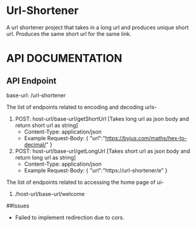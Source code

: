 # Url-Shortener
A url shortener project that takes in a long url and produces unique short url. Produces the same short url for the same link.
# API DOCUMENTATION

API Endpoint
------------
base-url: /url-shortener

The list of endpoints related to encoding and decoding urls-

1. POST: host-url/base-url/getShortUrl [Takes long url as json body and return short url as string]
   - Content-Type: application/json
   - Example Request-Body: 
   {
    "url":"https://byjus.com/maths/hex-to-decimal/"
   }
2. POST: host-url/base-url/getLongUrl [Takes short url as json body and return long url as string]
   - Content-Type: application/json
   - Example Request-Body: 
        {
         "url":"https://url-shortener/e"
        }

The list of endpoints related to accessing the home page of ui-

1. /host-url/base-url/welcome

##Issues

* Failed to implement redirection due to cors.
